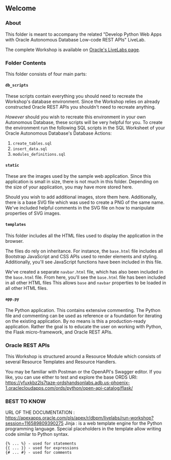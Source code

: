 ## Welcome

### About
This folder is meant to accompany the related "Develop Python Web Apps with Oracle Autonomous Database Low-code REST APIs" LiveLab.

The complete Workshop is available on [Oracle's LiveLabs page](*https://apexapps.oracle.com/pls/apex/dbpm/r/livelabs/home). 

### Folder Contents
This folder consists of four main parts:

#### `db_scripts`

These scripts contain everything you should need to recreate the Workshop's database environment. Since the Workshop relies on already constructed Oracle REST APIs you shouldn't need to recreate anything. 

<i>However</i> should you wish to recreate this environment in your own Autonomous Database, these scripts will be very helpful for you. To create the environment run the following SQL scripts in the SQL Worksheet of your Oracle Autonomous Database's Database Actions: 
1. `create_tables.sql`  
2. `insert_data.sql`
3. `modules_definitions.sql`

#### `static` 
These are the images used by the sample web application. Since this application is small in size, there is not much in this folder. Depending on the size of your application, you may have more stored here. 

Should you wish to add additional images, store them here. Additionally, there is a base SVG file which was used to create a PNG of the same name. We've included helpful comments in the SVG file on how to manipulate properties of SVG images.

#### `templates`
This folder includes all the HTML files used to display the application in the browser. 

The files do rely on inheritance. For instance, the `base.html` file includes all Bootstrap JavaScript and CSS APIs used to render elements and styling. Additionally, you'll see JavaScript functions have been included in this file. 

We've created a separate `navbar.html` file, which has also been included in the `base.html` file. From here, you'll see the `base.html` file has been included in all other HTML files This allows `base` and `navbar` properties to be loaded in all other HTML files. 

#### `app.py` 
The Python application. This contains extensive commenting. The Python file and commenting can be used as reference or a foundation for iterating on the existing application. By no means is this a production-ready application. Rather the goal is to educate the user on working with Python, the Flask micro-framework, and Oracle REST APIs. 

### Oracle REST APIs
This Workshop is structured around a Resource Module which consists of several Resource Templates and Resource Handlers. 

You may be familiar with Postman or the OpenAPI's Swagger editor. If you like, you can use either to test and explore the base ORDS URI: https://yfuxkbz2ls7taze-ordshandsonlabs.adb.us-phoenix-1.oraclecloudapps.com/ords/python/open-api-catalog/flask/

### BEST TO KNOW 

URL OF THE DOCUMENTATION : https://apexapps.oracle.com/pls/apex/r/dbpm/livelabs/run-workshop?session=116589809390275 
Jinja                    : is a web template engine for the Python programming language. Special placeholders in the template allow writing code similar to Python syntax.
	

	{% ... %} - used for statements
	{{ ... }} - used for expressions
	{# ... #} - used for comments		 
